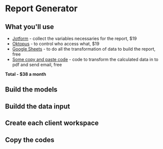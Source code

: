 # Report Generator

## What you'll use
  * [Jotform](https://www.jotform.com/) - collect the variables necessaries for the report, $19
  * [Oktopus](https://oktopusapp.com/) - to control who access what, $19
  * [Google Sheets](https://www.google.com/sheets/about/) - to do all the transformation of data to build the report, free
  * [Some copy and paste code](https://github.com/efremfilho/GoogleAppsScripts/tree/master/formToPdf) - code to transform the calculated data in to pdf and send email, free

  
  **Total - $38 a month**

## Build the models
## Buildd the data input
## Create each client workspace
## Copy the codes
